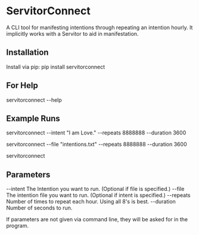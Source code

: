 # ServitorConnect

A CLI tool for manifesting intentions through repeating an intention hourly.
It implicitly works with a Servitor to aid in manifestation.

## Installation
Install via pip: pip install servitorconnect

## For Help
servitorconnect --help

## Example Runs
servitorconnect --intent "I am Love." --repeats 8888888 --duration 3600

servitorconnect --file "intentions.txt" --repeats 8888888 --duration 3600

servitorconnect

## Parameters
--intent The Intention you want to run. (Optional if file is specified.)
--file The intention file you want to run. (Optional if intent is specified.)
--repeats Number of times to repeat each hour. Using all 8's is best.
--duration Number of seconds to run.

If parameters are not given via command line, they will be asked for in the program.